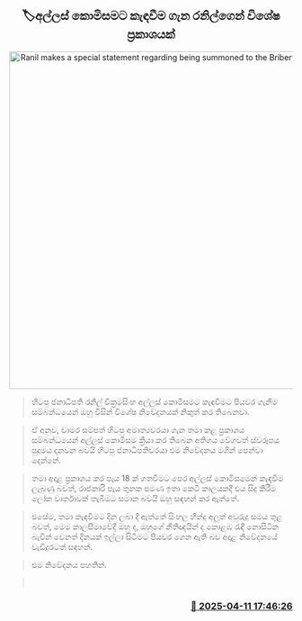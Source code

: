 <p align='center'><b><h2 align='center' title='Ranil makes a special statement regarding being summoned to the Bribery Commission'>🏷අල්ලස් කොමිසමට කැඳවීම ගැන රනිල්ගෙන් විශේෂ ප්‍රකාශයක්</h2></b></p>
<p align='center'><img src='https://helakuru.sgp1.cdn.digitaloceanspaces.com/esana/images/lib/ranil-bbc-archived.jpg' width='600' alt='Ranil makes a special statement regarding being summoned to the Bribery Commission'></p>

> හිටපු ජනාධිපති රනිල් වික්‍රමසිංහ අල්ලස් කොමිසමට කැඳවීමට පියවර ගැනීම සම්බන්ධයෙන් ඔහු විසින් විශේෂ නිවේදනයක් නිකුත් කර තිබෙනවා.

> ඒ අනුව, චාමර සම්පත් හිටපු අමාත්‍යවරයා ගැන තමා කළ ප්‍රකාශය සම්බන්ධයෙන් අල්ලස් කොමිසම ක්‍රියා කර තිබෙන අතිශය වේගවත් ස්වරූපය පුදුමය දනවන බවයි හිටපු ජනාධිපතිවරයා එම නිවේදනය මගින් පෙන්වා දෙන්නේ.

> තමා අදාළ ප්‍රකාශය කර පැය 18 ක් ගතවීමට පෙර අල්ලස් කොමිසමෙන් කැඳවීම ලැබුණු බවත්, රාජකාරි පැය තුනක පමණ ඉතා කෙටි කාලයකදී එය සිදු කිරීම ලෝක වාර්තාවක් තැබීමට සමාන බවයි ඔහු සඳහන් කර ඇත්තේ.

> එසේම, තමා කැඳවීමට දින ලබා දී ඇත්තේ සිංහල හින්දු අලුත් අවුරුදු සමය තුළ බවත්, මෙම කාලසීමාවේදී ඔහු ද, ඔහුගේ නීතීඥයින් ද කොළඹ රැඳී නොසිටින බැවින් වෙනත් දිනයක් ඉල්ලා සිටීමට පියවර ගෙන ඇති බව අදාළ නිවේදනයේ වැඩිදුරටත් සඳහන්.

> එම නිවේදනය පහතින්.

>  



<h3 align='right'><a href='https://www.helakuru.lk/esana/p/109205/'>📅 2025-04-11 17:46:26</a></h3>
